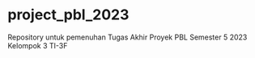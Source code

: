# project_pbl_2023
Repository untuk pemenuhan Tugas Akhir Proyek PBL Semester 5 2023 Kelompok 3 TI-3F

